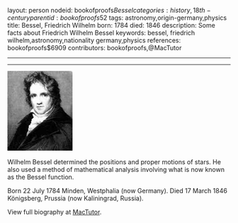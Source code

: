 layout: person
nodeid: bookofproofs$Bessel
categories: history,18th-century
parentid: bookofproofs$52
tags: astronomy,origin-germany,physics
title: Bessel, Friedrich Wilhelm
born: 1784
died: 1846
description: Some facts about Friedrich Wilhelm Bessel
keywords: bessel, friedrich wilhelm,astronomy,nationality germany,physics
references: bookofproofs$6909
contributors: bookofproofs,@MacTutor

---


---

![Bessel.jpg](https://github.com/bookofproofs/bookofproofs.github.io/blob/main/_sources/_assets/images/portraits/Bessel.jpg?raw=true)

Wilhelm Bessel determined the positions and proper motions of stars. He also used a method of mathematical analysis involving what is now known as the Bessel function.

Born 22 July 1784 Minden, Westphalia (now Germany). Died 17 March 1846 Königsberg, Prussia (now Kaliningrad, Russia).


View full biography at [MacTutor](https://mathshistory.st-andrews.ac.uk/Biographies/Bessel/).